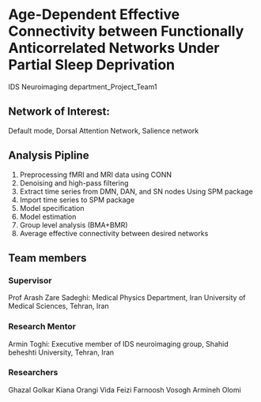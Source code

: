 # Age-Dependent Effective Connectivity between Functionally Anticorrelated Networks Under Partial Sleep Deprivation
IDS Neuroimaging department_Project_Team1

## Network of Interest: 

Default mode, Dorsal Attention Network, Salience network

## Analysis Pipline

1. Preprocessing fMRI and MRI data using CONN
2. Denoising and high-pass filtering
3. Extract time series from DMN, DAN, and SN nodes
Using SPM package
4. Import time series to SPM package
5. Model specification
6. Model estimation
7. Group level analysis (BMA+BMR)
8. Average effective connectivity between desired networks

## Team members
### Supervisor
Prof Arash Zare Sadeghi: Medical Physics Department, Iran University of Medical Sciences, Tehran, Iran
### Research Mentor
Armin Toghi: Executive member of IDS neuroimaging group, Shahid beheshti University, Tehran, Iran
### Researchers
Ghazal Golkar
Kiana Orangi
Vida Feizi
Farnoosh Vosogh
Armineh Olomi


